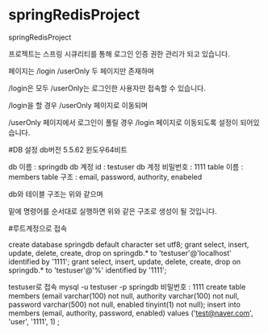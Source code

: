 # springRedisProject
springRedisProject

프로젝트는 스프링 시큐리티를 통해 로그인 인증 권한 관리가 되고 있습니다. 

페이지는 /login /userOnly 두 페이지만 존재하며 

/login은 모두 /userOnly는 로그인한 사용자만 접속할 수 있습니다. 

/login을 할 경우 /userOnly 페이지로 이동되며 

/userOnly 페이지에서 로그인이 풀릴 경우 /login 페이지로 이동되도록 설정이 되어있습니다.


#DB 설정
db버전 5.5.62 윈도우64비트

db 이름           : springdb
db 계정 id        : testuser
db 계정 비밀번호  : 1111
table  이름       : members
table  구조       : email, password, authority, enabeled
   
db와 테이블 구조는 위와 같으며 
   
밑에 명령어를 순서대로 실행하면 위와 같은 구조로 생성이 될 것입니다. 
   
   
#루트계정으로 접속   
   
create database springdb default character set utf8;
grant select, insert, update, delete, create, drop on springdb.* to 'testuser'@'localhost' identified by '1111';
grant select, insert, update, delete, create, drop on springdb.* to 'testuser'@'%' identified by '1111';

testuser로 접속
mysql -u testuser -p springdb
비밀번호 : 1111
create table members (email varchar(100) not null, authority varchar(100) not null, password varchar(500) not null, enabled tinyint(1) not null);
insert into members (email, authority, password, enabled) values ('test@naver.com', 'user', '1111', 1) ;


